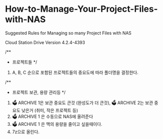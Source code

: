 # How-to-Manage-Your-Project-Files-with-NAS
Suggested Rules for Managing so many Project Files with NAS

Cloud Station Drive Version 4.2.4-4393

/**
 *	프로젝트들
 */
1. A, B, C 순으로 포함된 프로젝트들의 중요도에 따라 폴더명을 결정한다.

/**
 *	프로젝트 보관, 용량 관리등
 */
1. 🗳️ ARCHIVE 1은 보관 중요도 큰것 (완성도가 더 큰것), 🗳️ ARCHIVE 2는 보관 중요도 낮은거 (취미, 작은 프로젝트 등)
2. 🗳️ ARCHIVE 1 은 수동으로 NAS에 올려준다
3. 🗳️ ARCHIVE 1 은 맥의 용량을 줄이고 싶을때이다.
4. 7z으로 올린다.


